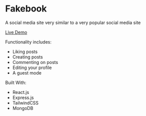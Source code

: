 # Fakebook
A social media site very similar to a very popular social media site

[Live Demo](https://fakebooksite.netlify.app/)

Functionality includes:
- Liking posts
- Creating posts
- Commenting on posts
- Editing your profile
- A guest mode  

Built With:
- React.js
- Express.js
- TailwindCSS
- MongoDB
